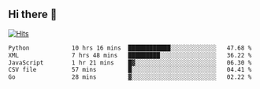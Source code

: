 ## Hi there 👋

<!--
**alihaqberdi/alihaqberdi** is a ✨ _special_ ✨ repository because its `README.md` (this file) appears on your GitHub profile.

Here are some ideas to get you started:

- 🔭 I’m currently working on ...
- 🌱 I’m currently learning ...
- 👯 I’m looking to collaborate on ...
- 🤔 I’m looking for help with ...
- 💬 Ask me about ...
- 📫 How to reach me: ...
- 😄 Pronouns: ...
- ⚡ Fun fact: ...
-->

[![Hits](https://hits.sh/github.com/alihaqberdi.svg)](https://hits.sh/github.com/alihaqberdi/)

<!--START_SECTION:waka-->

```txt
Python            10 hrs 16 mins  ████████████░░░░░░░░░░░░░   47.68 %
XML               7 hrs 48 mins   █████████░░░░░░░░░░░░░░░░   36.22 %
JavaScript        1 hr 21 mins    █▓░░░░░░░░░░░░░░░░░░░░░░░   06.30 %
CSV file          57 mins         █░░░░░░░░░░░░░░░░░░░░░░░░   04.41 %
Go                28 mins         ▓░░░░░░░░░░░░░░░░░░░░░░░░   02.22 %
```

<!--END_SECTION:waka-->
